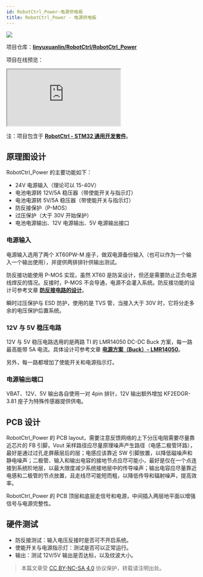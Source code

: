 ```yaml
---
id: RobotCtrl_Power-电源供电板
title: RobotCtrl_Power - 电源供电板
---
```


![](https://wiki-media-1253965369.cos.ap-guangzhou.myqcloud.com/img/20220527113517.png)

项目仓库：[**linyuxuanlin/RobotCtrl/RobotCtrl_Power**](https://github.com/linyuxuanlin/RobotCtrl/tree/main/RobotCtrl_MultiBoard_Project/RobotCtrl_Power)

项目在线预览：

<div class="iframe_viewer">
    <iframe 
    scrolling="no"
  src="https://viewer.wiki-power.com/RobotCtrl_Power.html"
></iframe>
</div>

注：项目包含于 [**RobotCtrl - STM32 通用开发套件**](https://wiki-power.com/RobotCtrl-STM32%E9%80%9A%E7%94%A8%E5%BC%80%E5%8F%91%E5%A5%97%E4%BB%B6)。

## 原理图设计

RobotCtrl_Power 的主要功能如下：

- 24V 电源输入（理论可以 15-40V）
- 电池电源转 12V/5A 稳压器（带使能开关与指示灯）
- 电池电源转 5V/5A 稳压器（带使能开关与指示灯）
- 防反接保护（P-MOS）
- 过压保护（大于 30V 开始保护）
- 电池电源输出、12V 电源输出、5V 电源输出接口

### 电源输入

电源输入选用了两个 XT60PW-M 座子，做双电源备份输入（也可以作为一个输入一个输出使用），并提供两排排针供输出测试。

防反接功能使用 P-MOS 实现，虽然 XT60 是防呆设计，但还是需要防止正负电源线焊反的情况。反接时，P-MOS 不会导通，电源不会灌入系统。防反接功能的设计可参考文章 [**防反接电路的设计**](https://wiki-power.com/%E9%98%B2%E5%8F%8D%E6%8E%A5%E7%94%B5%E8%B7%AF%E7%9A%84%E8%AE%BE%E8%AE%A1)。

瞬时过压保护与 ESD 防护，使用的是 TVS 管，当接入大于 30V 时，它将分走多余的电压保护后置系统。

### 12V 与 5V 稳压电路

12V 与 5V 稳压电路选用的是两路 TI 的 LMR14050 DC-DC Buck 方案，每一路最高能带 5A 电流。具体设计可参考文章 [**电源方案（Buck）- LMR14050**](https://wiki-power.com/%E7%94%B5%E6%BA%90%E6%96%B9%E6%A1%88%EF%BC%88Buck%EF%BC%89-LMR14050)。

另外，每一路都增加了使能开关和电源指示灯。

### 电源输出端口

VBAT、12V、5V 输出各自使用一对 4pin 排针，12V 输出额外增加 KF2EDGR-3.81 座子为特殊传感器提供供电。

## PCB 设计

RobotCtrl_Power 的 PCB layout，需要注意反馈网络的上下分压电阻需要尽量靠近芯片的 FB 引脚，Vout 采样路径应尽量原理噪声产生路径（电感二极管环路），最好是通过过孔走屏蔽层后的层；电感应该靠近 SW 引脚放置，以降低磁噪声和静电噪声；二极管、输入和输出电容的接地节点应尽可能小，最好是仅在一个点连接到系统阶地层，以最大限度减少系统接地层中的传导噪声；输出电容应尽量靠近电感和二极管的节点放置，且走线尽可能短而粗，以降低传导和辐射噪声，提高效率。

RobotCtrl_Power 的 PCB 顶层和底层走信号和电源，中间插入两层地平面以增强信号与电源完整性。

## 硬件测试

- 防反接测试：输入电压反接时是否可不开启系统。
- 使能开关与电源指示灯：测试是否可以正常运行。
- 输出：测试 12V/5V 输出是否达标，以及纹波大小。

> 本篇文章受 [CC BY-NC-SA 4.0](https://creativecommons.org/licenses/by/4.0/deed.zh) 协议保护，转载请注明出处。

